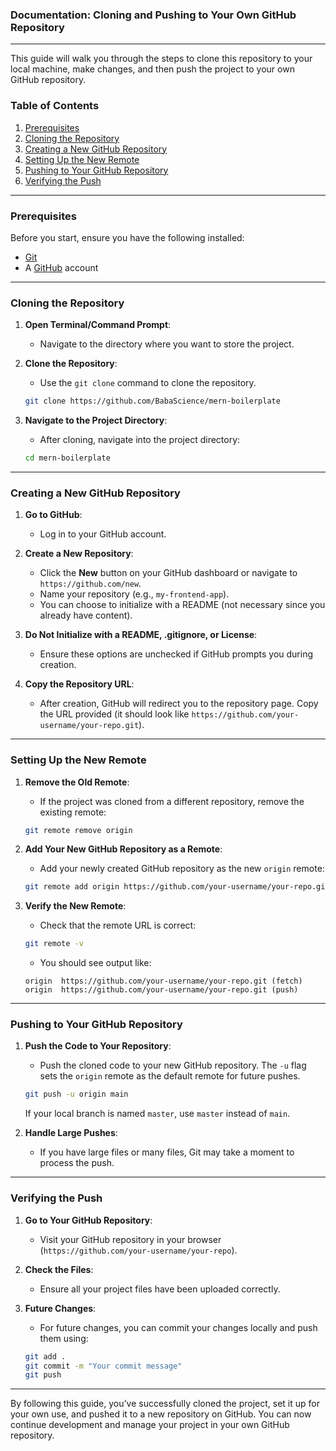 ### Documentation: Cloning and Pushing to Your Own GitHub Repository

---

This guide will walk you through the steps to clone this repository to your local machine, make changes, and then push the project to your own GitHub repository.

### Table of Contents
1. [Prerequisites](#prerequisites)
2. [Cloning the Repository](#cloning-the-repository)
3. [Creating a New GitHub Repository](#creating-a-new-github-repository)
4. [Setting Up the New Remote](#setting-up-the-new-remote)
5. [Pushing to Your GitHub Repository](#pushing-to-your-github-repository)
6. [Verifying the Push](#verifying-the-push)

---

### Prerequisites

Before you start, ensure you have the following installed:
- [Git](https://git-scm.com/)
- A [GitHub](https://github.com/) account

---

### Cloning the Repository

1. **Open Terminal/Command Prompt**:
   - Navigate to the directory where you want to store the project.

2. **Clone the Repository**:
   - Use the `git clone` command to clone the repository. 
   ```bash
   git clone https://github.com/BabaScience/mern-boilerplate
   ```

3. **Navigate to the Project Directory**:
   - After cloning, navigate into the project directory:
   ```bash
   cd mern-boilerplate
   ```

---

### Creating a New GitHub Repository

1. **Go to GitHub**:
   - Log in to your GitHub account.

2. **Create a New Repository**:
   - Click the **New** button on your GitHub dashboard or navigate to `https://github.com/new`.
   - Name your repository (e.g., `my-frontend-app`).
   - You can choose to initialize with a README (not necessary since you already have content).

3. **Do Not Initialize with a README, .gitignore, or License**:
   - Ensure these options are unchecked if GitHub prompts you during creation.

4. **Copy the Repository URL**:
   - After creation, GitHub will redirect you to the repository page. Copy the URL provided (it should look like `https://github.com/your-username/your-repo.git`).

---

### Setting Up the New Remote

1. **Remove the Old Remote**:
   - If the project was cloned from a different repository, remove the existing remote:
   ```bash
   git remote remove origin
   ```

2. **Add Your New GitHub Repository as a Remote**:
   - Add your newly created GitHub repository as the new `origin` remote:
   ```bash
   git remote add origin https://github.com/your-username/your-repo.git
   ```

3. **Verify the New Remote**:
   - Check that the remote URL is correct:
   ```bash
   git remote -v
   ```
   - You should see output like:
   ```
   origin  https://github.com/your-username/your-repo.git (fetch)
   origin  https://github.com/your-username/your-repo.git (push)
   ```

---

### Pushing to Your GitHub Repository

1. **Push the Code to Your Repository**:
   - Push the cloned code to your new GitHub repository. The `-u` flag sets the `origin` remote as the default remote for future pushes.
   ```bash
   git push -u origin main
   ```

   If your local branch is named `master`, use `master` instead of `main`.

2. **Handle Large Pushes**:
   - If you have large files or many files, Git may take a moment to process the push.

---

### Verifying the Push

1. **Go to Your GitHub Repository**:
   - Visit your GitHub repository in your browser (`https://github.com/your-username/your-repo`).

2. **Check the Files**:
   - Ensure all your project files have been uploaded correctly.

3. **Future Changes**:
   - For future changes, you can commit your changes locally and push them using:
   ```bash
   git add .
   git commit -m "Your commit message"
   git push
   ```

---

By following this guide, you’ve successfully cloned the project, set it up for your own use, and pushed it to a new repository on GitHub. You can now continue development and manage your project in your own GitHub repository.